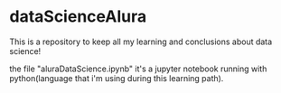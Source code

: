 # dataScienceAlura

This is a repository to keep all my learning and conclusions about data science!

the file "aluraDataScience.ipynb" it's a jupyter notebook running with python(language that i'm using during this learning path).

